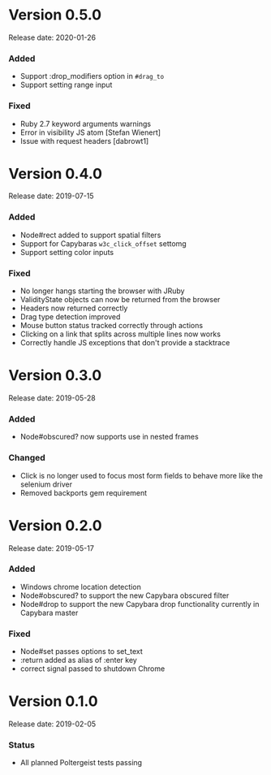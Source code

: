 # Version 0.5.0
Release date: 2020-01-26

### Added

* Support :drop_modifiers option in `#drag_to`
* Support setting range input

### Fixed

* Ruby 2.7 keyword arguments warnings
* Error in visibility JS atom [Stefan Wienert]
* Issue with request headers [dabrowt1]

# Version 0.4.0
Release date: 2019-07-15

### Added

* Node#rect added to support spatial filters
* Support for Capybaras `w3c_click_offset` settomg
* Support setting color inputs

### Fixed

* No longer hangs starting the browser with JRuby
* ValidityState objects can now be returned from the browser
* Headers now returned correctly
* Drag type detection improved
* Mouse button status tracked correctly through actions
* Clicking on a link that splits across multiple lines now works
* Correctly handle JS exceptions that don't provide a stacktrace

# Version 0.3.0
Release date: 2019-05-28

### Added

* Node#obscured? now supports use in nested frames

### Changed

* Click is no longer used to focus most form fields to behave more like the selenium driver
* Removed backports gem requirement

# Version 0.2.0
Release date: 2019-05-17

### Added

* Windows chrome location detection
* Node#obscured? to support the new Capybara obscured filter
* Node#drop to support the new Capybara drop functionality currently in Capybara master

### Fixed

* Node#set passes options to set_text
* :return added as alias of :enter key
* correct signal passed to shutdown Chrome

# Version 0.1.0
Release date: 2019-02-05

### Status

* All planned Poltergeist tests passing
